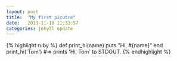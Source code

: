 ```yaml
---
layout: post
title:  "My first picutre"
date:   2013-11-10 11:33:57
categories: jekyll update
---
```


{% highlight ruby %}
def print_hi(name)
  puts "Hi, #{name}"
end
print_hi('Tom')
#=> prints 'Hi, Tom' to STDOUT.
{% endhighlight %}

